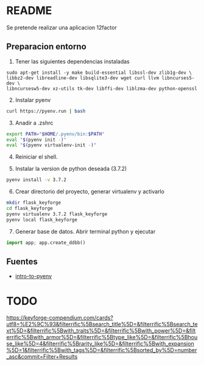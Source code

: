 # README

Se pretende realizar una aplicacion 12factor

## Preparacion entorno

1. Tener las siguientes dependencias instaladas

  ```
  sudo apt-get install -y make build-essential libssl-dev zlib1g-dev \
  libbz2-dev libreadline-dev libsqlite3-dev wget curl llvm libncurses5-dev \
  libncursesw5-dev xz-utils tk-dev libffi-dev liblzma-dev python-openssl
  ```

2. Instalar pyenv

  ```bash
  curl https://pyenv.run | bash
  ```

3. Anadir a .zshrc

  ```bash
  export PATH="$HOME/.pyenv/bin:$PATH"
  eval "$(pyenv init -)"
  eval "$(pyenv virtualenv-init -)"
  ```

4. Reiniciar el shell.

5. Instalar la version de python deseada (3.7.2)

  ```bash
  pyenv install -v 3.7.2
  ```

6. Crear directorio del proyecto, generar virtualenv y activarlo

  ```bash
  mkdir flask_keyforge
  cd flask_keyforge
  pyenv virtualenv 3.7.2 flask_keyforge
  pyenv local flask_keyforge
  ```

7. Generar base de datos. Abrir terminal python y ejecutar

```python
import app; app.create_ddbb()
```

## Fuentes

* [intro-to-pyenv](https://realpython.com/intro-to-pyenv/)


# TODO

https://keyforge-compendium.com/cards?utf8=%E2%9C%93&filterrific%5Bsearch_title%5D=&filterrific%5Bsearch_text%5D=&filterrific%5Bwith_traits%5D=&filterrific%5Bwith_power%5D=&filterrific%5Bwith_armor%5D=&filterrific%5Btype_like%5D=&filterrific%5Bhouse_like%5D=4&filterrific%5Brarity_like%5D=&filterrific%5Bwith_expansion%5D=1&filterrific%5Bwith_tags%5D=&filterrific%5Bsorted_by%5D=number_asc&commit=Filter+Results
